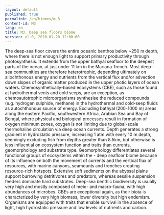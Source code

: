 ```yaml
---
layout: default
published: true
permalink: /en/biomes/m_3
content-id: M3
lang: en
title: M3. Deep sea floors biome
version: v1.0, 2020-01-20 12:00:00
---
```


The deep-sea floor covers the entire oceanic benthos below ~250 m depth, where there is not enough light to support primary productivity through photosynthesis. It extends from the upper bathyal seafloor to the deepest parts of the ocean, at just under 11 km in the Mariana Trench. Most deep-sea communities are therefore heterotrophic, depending ultimately on allochthonous energy and nutrients from the vertical flux and/or advection down slopes of organic matter produced in the upper photic layers of ocean waters. Chemosynthetically-based ecosystems (CBE), such as those found at hydrothermal vents and cold seeps, are an exception, as chemoautotrophic microorganisms synthesise the reduced compounds (e.g. hydrogen sulphide, methane) in the hydrothermal and cold-seep fluids as autochthonous source of energy. Excluding bathyal (200-1000 m) areas along the eastern Pacific, southwestern Africa, Arabian Sea and Bay of Bengal, where physical and biological processes result in formation of oxygen minimum zones, oxygen is not limiting due to global-scale thermohaline circulation via deep ocean currents. Depth generates a strong gradient in hydrostatic pressure, increasing 1 atm with every 10 m depth, seemingly excluding fish from depths greater than 8.5km, but otherwise is less influential on ecosystem function and traits than currents, geomorphology and substrate type. Geomorphology differentiates several functional groups of ecosystems within the - deep seafloor biome because of its influence on both the movement of currents and the vertical flux of resources, with marine canyons, seamounts and trenches creating resource-rich hotspots. Extensive soft sediments on the abyssal plains support burrowing detritivores and predators, whereas sessile suspension feeders dominate hard substrates. Deep-sea benthic biodiversity is usually very high and mostly composed of meio- and macro-fauna, with high abundances of microbes. CBEs are exceptional again, as their biota is characterized by very high biomass, lower diversity but high endemism. Organisms are equipped with traits that enable survival in the absence of light, high hydrostatic pressure and low levels of nutrients and carbon. 
